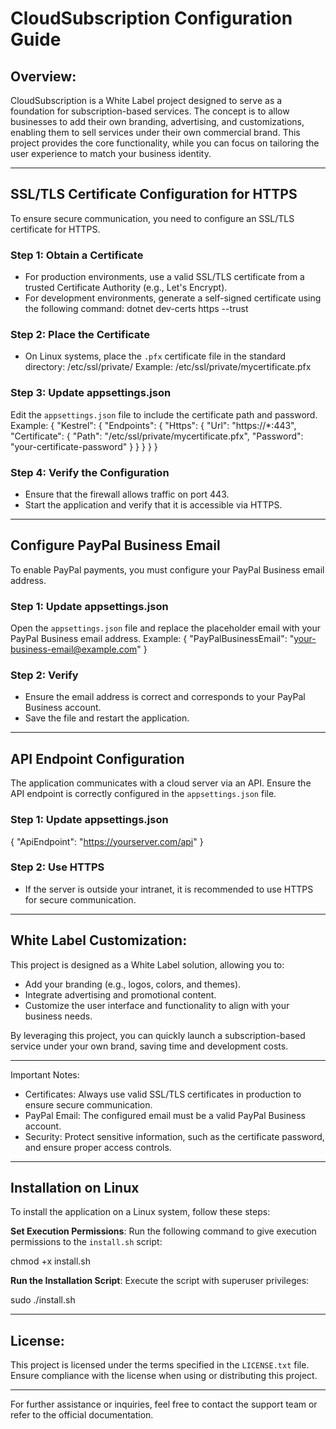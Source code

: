 ﻿# CloudSubscription Configuration Guide

## Overview:
CloudSubscription is a White Label project designed to serve as a foundation for subscription-based services. 
The concept is to allow businesses to add their own branding, advertising, and customizations, enabling them 
to sell services under their own commercial brand. This project provides the core functionality, while you 
can focus on tailoring the user experience to match your business identity.

---

## SSL/TLS Certificate Configuration for HTTPS

To ensure secure communication, you need to configure an SSL/TLS certificate for HTTPS.

### Step 1: Obtain a Certificate
- For production environments, use a valid SSL/TLS certificate from a trusted Certificate Authority (e.g., Let's Encrypt).
- For development environments, generate a self-signed certificate using the following command:
  dotnet dev-certs https --trust

### Step 2: Place the Certificate
- On Linux systems, place the `.pfx` certificate file in the standard directory:
  /etc/ssl/private/
  Example: /etc/ssl/private/mycertificate.pfx

### Step 3: Update appsettings.json
Edit the `appsettings.json` file to include the certificate path and password. Example:
  {
    "Kestrel": {
      "Endpoints": {
        "Https": {
          "Url": "https://*:443",
          "Certificate": {
            "Path": "/etc/ssl/private/mycertificate.pfx",
            "Password": "your-certificate-password"
          }
        }
      }
    }
  }

### Step 4: Verify the Configuration
- Ensure that the firewall allows traffic on port 443.
- Start the application and verify that it is accessible via HTTPS.

---

## Configure PayPal Business Email

To enable PayPal payments, you must configure your PayPal Business email address.

### Step 1: Update appsettings.json
Open the `appsettings.json` file and replace the placeholder email with your PayPal Business email address. Example:
  {
    "PayPalBusinessEmail": "your-business-email@example.com"
  }

### Step 2: Verify
- Ensure the email address is correct and corresponds to your PayPal Business account.
- Save the file and restart the application.

---

## API Endpoint Configuration

The application communicates with a cloud server via an API. Ensure the API endpoint is correctly configured in the `appsettings.json` file.

### Step 1: Update appsettings.json
  {
    "ApiEndpoint": "https://yourserver.com/api"
  }

### Step 2: Use HTTPS
- If the server is outside your intranet, it is recommended to use HTTPS for secure communication.

---

## White Label Customization:
This project is designed as a White Label solution, allowing you to:
- Add your branding (e.g., logos, colors, and themes).
- Integrate advertising and promotional content.
- Customize the user interface and functionality to align with your business needs.

By leveraging this project, you can quickly launch a subscription-based service under your own brand, saving time and development costs.

---

Important Notes:
- Certificates: Always use valid SSL/TLS certificates in production to ensure secure communication.
- PayPal Email: The configured email must be a valid PayPal Business account.
- Security: Protect sensitive information, such as the certificate password, and ensure proper access controls.

---

## Installation on Linux

To install the application on a Linux system, follow these steps:

   **Set Execution Permissions**:
   Run the following command to give execution permissions to the `install.sh` script:
    
   chmod +x install.sh
   
   **Run the Installation Script**:
   Execute the script with superuser privileges:

   sudo ./install.sh

---

## License:
This project is licensed under the terms specified in the `LICENSE.txt` file. Ensure compliance with the license when using or distributing this project.

---

For further assistance or inquiries, feel free to contact the support team or refer to the official documentation.
